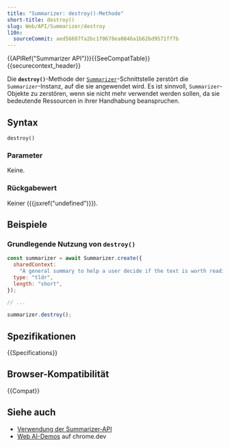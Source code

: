 ```yaml
---
title: "Summarizer: destroy()-Methode"
short-title: destroy()
slug: Web/API/Summarizer/destroy
l10n:
  sourceCommit: aed56607fa2bc1f0678ea0846a1b62bd9571ff7b
---
```


{{APIRef("Summarizer API")}}{{SeeCompatTable}}{{securecontext_header}}

Die **`destroy()`**-Methode der [`Summarizer`](/de/docs/Web/API/Summarizer)-Schnittstelle zerstört die `Summarizer`-Instanz, auf die sie angewendet wird. Es ist sinnvoll, `Summarizer`-Objekte zu zerstören, wenn sie nicht mehr verwendet werden sollen, da sie bedeutende Ressourcen in ihrer Handhabung beanspruchen.

## Syntax

```js-nolint
destroy()
```

### Parameter

Keine.

### Rückgabewert

Keiner ({{jsxref("undefined")}}).

## Beispiele

### Grundlegende Nutzung von `destroy()`

```js
const summarizer = await Summarizer.create({
  sharedContext:
    "A general summary to help a user decide if the text is worth reading",
  type: "tldr",
  length: "short",
});

// ...

summarizer.destroy();
```

## Spezifikationen

{{Specifications}}

## Browser-Kompatibilität

{{Compat}}

## Siehe auch

- [Verwendung der Summarizer-API](/de/docs/Web/API/Summarizer_API/Using)
- [Web AI-Demos](https://chrome.dev/web-ai-demos/) auf chrome.dev
